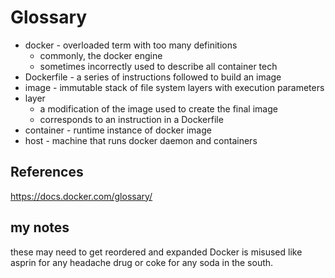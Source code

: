 # Glossary
 - docker - overloaded term with too many definitions
   - commonly, the docker engine
   - sometimes incorrectly used to describe all container tech
 - Dockerfile - a series of instructions followed to build an image
 - image - immutable stack of file system layers with execution parameters
 - layer
   - a modification of the image used to create the final image
   - corresponds to an instruction in a Dockerfile
 - container - runtime instance of docker image
 - host - machine that runs docker daemon and containers


## References
https://docs.docker.com/glossary/


## my notes
these may need to get reordered and expanded
Docker is misused like asprin for any headache drug or coke for any soda in the south.
